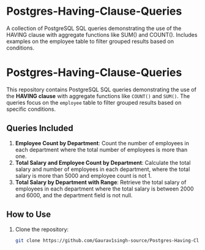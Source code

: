 # Postgres-Having-Clause-Queries
A collection of PostgreSQL SQL queries demonstrating the use of the HAVING clause with aggregate functions like SUM() and COUNT(). Includes examples on the employee table to filter grouped results based on conditions.
# Postgres-Having-Clause-Queries

This repository contains PostgreSQL SQL queries demonstrating the use of the **HAVING clause** with aggregate functions like `COUNT()` and `SUM()`. The queries focus on the `employee` table to filter grouped results based on specific conditions.

## Queries Included

1. **Employee Count by Department**: Count the number of employees in each department where the total number of employees is more than one.
2. **Total Salary and Employee Count by Department**: Calculate the total salary and number of employees in each department, where the total salary is more than 5000 and employee count is not 1.
3. **Total Salary by Department with Range**: Retrieve the total salary of employees in each department where the total salary is between 2000 and 6000, and the department field is not null.

## How to Use

1. Clone the repository:
   ```bash
   git clone https://github.com/Gaurav1singh-source/Postgres-Having-Clause-Queries.git
